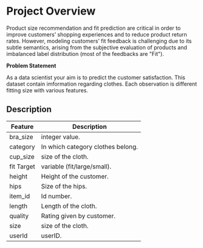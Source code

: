 # Project Overview

Product size recommendation and fit prediction are critical in order to improve customers’ shopping experiences and to reduce product return rates. However, modeling customers’ fit feedback is challenging due to its subtle semantics, arising from the subjective evaluation of products and imbalanced label distribution (most of the feedbacks are "Fit").

**Problem Statement**

As a data scientist your aim is to predict the customer satisfaction. This dataset contain imformation regarding clothes. Each observation is different fitting size with various features.
## Description

|  Feature  |  Description  |
| ---  |  --- |
| bra_size | integer value. |
| category	| In which category clothes belong. |
| cup_size	| size of the cloth. |
| fit	Target | variable (fit/large/small). |
| height	| Height of the customer. |
| hips | Size of the hips. |
| item_id	| Id number. |
| length	| Length of the cloth. |
| quality	|Rating given by customer. |
| size	| size of the cloth. |
| userId	| userID. |

